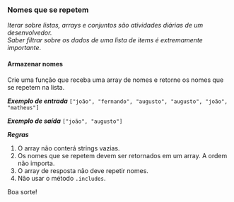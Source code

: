 ### Nomes que se repetem
*Iterar sobre listas, arrays e conjuntos são atividades diárias de um desenvolvedor.*  
*Saber filtrar sobre os dados de uma lista de items é extremamente importante*.  

#### Armazenar nomes
Crie uma função que receba uma array de nomes e retorne os nomes que se repetem na lista.

***Exemplo de entrada***
`["joão", "fernando", "augusto", "augusto", "joão", "matheus"]`  

***Exemplo de saída***
`["joão", "augusto"]`  

***Regras***
1. O array não conterá strings vazias.
2. Os nomes que se repetem devem ser retornados em um array. A ordem não importa.
3. O array de resposta não deve repetir nomes.
4. Não usar o método `.includes`.
>

Boa sorte!